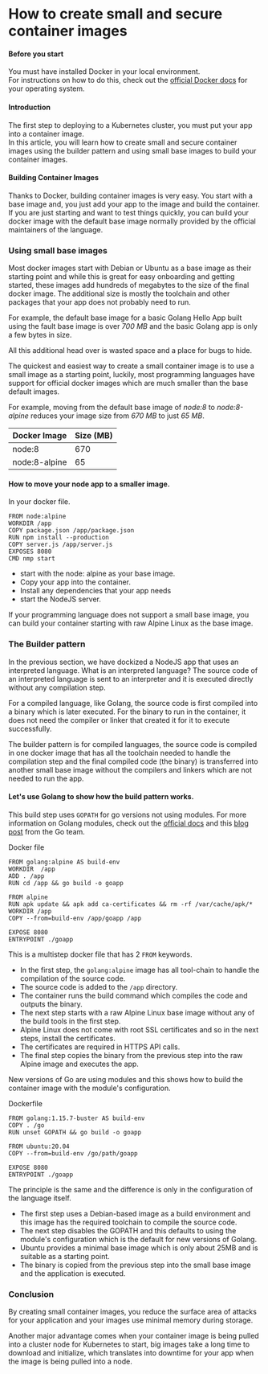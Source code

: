 # How to create small and secure container images
#### Before you start
You must have installed Docker in your local environment.     
For instructions on how to do this, check out the [official Docker docs](https://docs.docker.com/get-docker/) for your operating system.

#### Introduction 
The first step to deploying to a Kubernetes cluster, you must put your app into a container image.    
In this article, you will learn how to create small and secure container images using the builder pattern and using small base images to build your container images.

#### Building Container Images
Thanks to Docker, building container images is very easy. You start with a base image and, you just add your app to the image and build the container.
If you are just starting and want to test things quickly, you can build your docker image with the default base image normally provided by the official maintainers of the language.

### Using small base images
Most docker images start with Debian or Ubuntu as a base image as their starting point and while this is great for easy onboarding and getting started, these images add hundreds of megabytes to the size of the final docker image.
The additional size is mostly the toolchain and other packages that your app does not probably need to run.

For example, the default base image for a basic Golang Hello App built using the fault base image is over *700 MB* and the basic Golang app is only a few bytes in size.

All this additional head over is wasted space and a place for bugs to hide.

The quickest and easiest way to create a small container image is to use a small image as a starting point, luckily, most programming languages have support for official docker images which are much smaller than the base default images.

For example, moving from the default base image of *node:8* to *node:8-alpine* reduces your image size from *670 MB* to just *65 MB*.

| Docker Image  | Size (MB) |
| ------------- | ------------- |
| node:8       | 670  |
| node:8-alpine  | 65  |

#### How to move your node app to a smaller image.

In your docker file. 
```
FROM node:alpine
WORKDIR /app
COPY package.json /app/package.json
RUN npm install --production
COPY server.js /app/server.js
EXPOSES 8080
CMD nmp start
```
- start with the node: alpine as your base image.
- Copy your app into the container.
- Install any dependencies that your app needs
- start the NodeJS server.

  
If your programming language does not support a small base image, you can build your container starting with raw Alpine Linux as the base image.

### The Builder pattern
In the previous section, we have dockized a NodeJS app that uses an interpreted language. What is an interpreted language?
The source code of an interpreted language is sent to an interpreter and it is executed directly without any compilation step.

For a compiled language, like Golang, the source code is first compiled into a binary which is later executed.
For the binary to run in the container, it does not need the compiler or linker that created it for it to execute successfully.

The builder pattern is for compiled languages, the source code is compiled in one docker image that has all the toolchain needed to handle the compilation step and the final compiled code (the binary) is transferred into another small base image without the compilers and linkers which are not needed to run the app.

#### Let's use Golang to show how the build pattern works.

This build step uses `GOPATH` for go versions not using modules.
For more information on Golang modules, check out the [official docs](https://go.dev/ref/mod) and this [blog post](https://go.dev/blog/using-go-modules) from the Go team.

Docker file
```
FROM golang:alpine AS build-env
WORKDIR  /app
ADD . /app
RUN cd /app && go build -o goapp

FROM alpine
RUN apk update && apk add ca-certificates && rm -rf /var/cache/apk/*
WORKDIR /app
COPY --from=build-env /app/goapp /app

EXPOSE 8080
ENTRYPOINT ./goapp

```

This is a multistep docker file that has 2 `FROM` keywords.
- In the first step, the `golang:alpine` image has all tool-chain to handle the compilation of the source code.
- The source code is added to the `/app` directory.
- The container runs the build command which compiles the code and outputs the binary.
- The next step starts with a raw Alpine Linux base image without any of the build tools in the first step.
- Alpine Linux does not come with root SSL certificates and so in the next steps, install the certificates. 
- The certificates are required in HTTPS API calls.
- The final step copies the binary from the previous step into the raw Alpine image and executes the app.

New versions of Go are using modules and this shows how to build the container image with the module's configuration.

Dockerfile
```
FROM golang:1.15.7-buster AS build-env
COPY . /go
RUN unset GOPATH && go build -o goapp

FROM ubuntu:20.04
COPY --from=build-env /go/path/goapp

EXPOSE 8080
ENTRYPOINT ./goapp
```

The principle is the same and the difference is only in the configuration of the language itself.
- The first step uses a Debian-based image as a build environment and this image has the required toolchain to compile the source code.
- The next step disables the GOPATH and this defaults to using the module's configuration which is the default for new versions of Golang.
- Ubuntu provides a minimal base image which is only about 25MB and is suitable as a starting point.
- The binary is copied from the previous step into the small base image and the application is executed.

### Conclusion
By creating small container images, you reduce the surface area of attacks for your application and your images use minimal memory during storage.

Another major advantage comes when your container image is being pulled into a cluster node for Kubernetes to start, big images take a long time to download and initialize, which translates into downtime for your app when the image is being pulled into a node.
